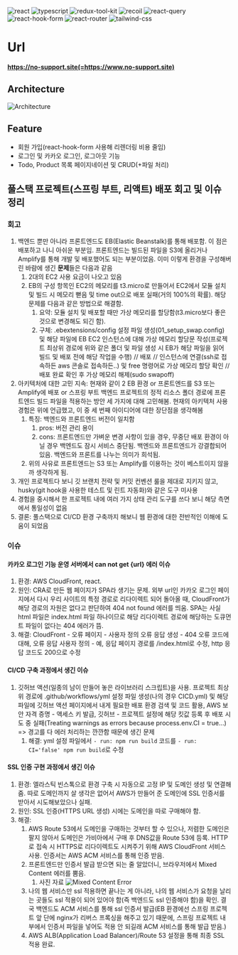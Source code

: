 ![react](https://img.shields.io/badge/react-444444?style=for-the-badge&logo=react) ![typescript](https://img.shields.io/badge/typescript-444444?style=for-the-badge&logo=typescript) ![redux-tool-kit](https://img.shields.io/badge/redux_tool_kit-444444?style=for-the-badge&logo=redux) ![recoil](https://img.shields.io/badge/recoil-444444?style=for-the-badge&logo=recoil) ![react-query](https://img.shields.io/badge/react_query-444444?style=for-the-badge&logo=react-query) ![react-hook-form](https://img.shields.io/badge/react_hook_form-444444?style=for-the-badge&logo=react-hook-form) ![react-router](https://img.shields.io/badge/react_router-444444?style=for-the-badge&logo=react-router) ![tailwind-css](https://img.shields.io/badge/tailwind_css-444444?style=for-the-badge&logo=tailwind-css)

# Url

**https://no-support.site(=https://www.no-support.site)**

## Architecture

![Architecture](https://github.com/no-support/mall/assets/50227723/3ce2db9a-4f83-4c99-af26-ba795ac25b33)

## Feature
 - 회원 가입(react-hook-form 사용해 리렌더링 비용 줄임)
 - 로그인 및 카카오 로그인, 로그아웃 기능
 - Todo, Product 목록 페이지네이션 및 CRUD(+파일 처리)

## 풀스택 프로젝트(스프링 부트, 리액트) 배포 회고 및 이슈 정리

### 회고

1. 백엔드 뿐만 아니라 프론트엔드도 EB(Elastic Beanstalk)를 통해 배포함. 이 점은 배포하고 나니 아쉬운 부분임. 프론트엔드는 빌드된 파일을 S3에 올리거나 Amplify를 통해 개발 및 배포했어도 되는 부분이었음. 이미 이렇게 환경을 구성해버린 바람에 생긴 **문제**들은 다음과 같음
	1. 2대의 EC2 사용 요금이 나오고 있음
	2. EB의 구성 항목인 EC2의 메모리를 t3.micro로 만들어서 EC2에서 모듈 설치 및 빌드 시 메모리 뻗음 및 time out으로 배포 실패(거의 100%의 확률). 해당 문제를 다음과 같은 방법으로 해결함.
        1. 요약: 모듈 설치 및 배포할 때만 가상 메모리를 할당함(t3.micro보다 좋은 것으로 변경해도 되긴 함).
        2. 구체: .ebextensions/config 설정 파일 생성(01_setup_swap.config) 및 해당 파일에 EB EC2 인스턴스에 대해 가상 메모리 할당문 작성(프로젝트 최상위 경로에 위와 같은 폴더 및 파일 생성 시 EB가 해당 파일을 읽어 빌드 및 배포 전에 해당 작업을 수행) // 배포 // 인스턴스에 연결(ssh로 접속하든 aws 콘솔로 접속하든..) 및 free 명령어로 가상 메모리 할당 확인 // 배포 완료 확인 후 가상 메모리 해제(sudo swapoff)
2. 아키텍처에 대한 고민 지속: 현재와 같이 2 EB 환경 or 프론트엔드를 S3 또는 Amplify에 배포 or 스프링 부트 백엔드 프로젝트의 정적 리소스 폴더 경로에 프론트엔드 빌드 파일을 적용하는 방안 세 가지에 대해 고민해봄. 현재의 아키텍처 사용 경험은 위에 언급했고, 이 중 세 번째 아이디어에 대한 장단점을 생각해봄
   1. 특징: 백엔드와 프론트엔드 버전이 일치함
      1. pros: 버전 관리 용이
      2. cons: 프론트엔드만 가벼운 변경 사항이 있을 경우, 무중단 배포 환경이 아닐 경우 백엔드도 잠시 서비스 중단됨. 백엔드와 프론트엔드가 강결합되어 있음. 백엔드와 프론트를 나누는 의미가 희석됨.
   2. 위의 사유로 프론트엔드는 S3 또는 Amplify를 이용하는 것이 베스트이지 않을까 생각하게 됨.
3. 개인 프로젝트다 보니 깃 브랜치 전략 및 커밋 컨벤션 룰을 제대로 지키지 않고, husky(git hook을 사용한 테스트 및 린트 자동화)와 같은 도구 미사용
4. 경험을 중시해서 한 프로젝트 내에 여러 가지 상태 관리 도구를 쓰다 보니 해당 측면에서 통일성이 없음
5. 결론: 풀스택으로 CI/CD 환경 구축까지 해보니 웹 환경에 대한 전반적인 이해에 도움이 되었음

### 이슈

#### 카카오 로그인 기능 운영 서버에서 can not get {url} 에러 이슈

1. 환경: AWS CloudFront, react.
2. 원인: CRA로 만든 웹 페이지가 SPA라 생기는 문제. 외부 url인 카카오 로그인 페이지에서 다시 우리 사이트의 특정 경로로 리다이렉트 되어 돌아올 때, CloudFront가 해당 경로의 자원은 없다고 판단하여 404 not found 에러를 띄움. SPA는 사실 html 파일은 index.html 파일 하나이므로 해당 리다이렉트 경로에 해당하는 도큐먼트 파일이 없다는 404 에러가 뜸.
3. 해결: CloudFront - 오류 페이지 - 사용자 정의 오류 응답 생성 - 404 오류 코드에 대해, 오류 응답 사용자 정의 - 예, 응답 페이지 경로를 /index.html로 수정, http 응답 코드도 200으로 수정

#### CI/CD 구축 과정에서 생긴 이슈

1. 깃허브 액션(일종의 남이 만들어 놓은 라이브러리 스크립트)을 사용. 프로젝트 최상위 경로에 .github/workflows/yml 설정 파일 생성(나의 경우 CICD.yml) 및 해당 파일에 깃허브 액션 페이지에서 내게 필요한 배포 환경 검색 및 코드 활용, AWS 보안 자격 증명 - 액세스 키 발급, 깃허브 - 프로젝트 설정에 해당 킷값 등록 후 배포 시도 중 실패(Treating warnings as errors because process.env.CI = true...) => 경고를 다 에러 처리하는 깐깐함 때문에 생긴 문제
   1. 해결: yml 설정 파일에서 `- run: npm run build` 코드를 `- run: CI='false' npm run build`로 수정

#### SSL 인증 구현 과정에서 생긴 이슈

1. 환경: 엘라스틱 빈스톡으로 환경 구축 시 자동으로 고정 IP 및 도메인 생성 및 연결해 줌. 따로 도메인까지 살 생각은 없어서 AWS가 만들어 준 도메인에 SSL 인증서를 받아서 시도해보았으나 실패.
2. 원인: SSL 인증(HTTPS URL 생성) 시에는 도메인을 따로 구매해야 함.
3. 해결: 
   1. AWS Route 53에서 도메인을 구매하는 것부터 할 수 있으나, 저렴한 도메인은 팔지 않아서 도메인은 가비아에서 구매 후 DNS값을 Route 53에 등록. HTTP로 접속 시 HTTPS로 리다이렉트도 시켜주기 위해 AWS CloudFront 서비스 사용. 인증서는 AWS ACM 서비스를 통해 인증 받음.
   2. 프론트엔드만 인증서 발급 받으면 되는 줄 알았더니, 브라우저에서 Mixed Content 에러를 뿜음.
      1. 사진 자료 ![Mixed Content Error](https://github.com/no-support/mall/assets/50227723/2b283fd5-1258-4d27-b190-55a4f87dd683)
   3. 나의 웹 서비스만 ssl 적용하면 끝나는 게 아니라, 나의 웹 서비스가 요청을 날리는 곳들도 ssl 적용이 되어 있어야 함(즉 백엔드도 ssl 인증해야 함)을 확인. 결국 백엔드도 ACM 서비스를 통해 ssl 인증서 발급(EB 환경에선 스프링 프로젝트 앞 단에 nginx가 리버스 프록싱을 해주고 있기 때문에, 스프링 프로젝트 내부에서 인증서 파일을 넣어도 적용 안 되길래 ACM 서비스를 통해 발급 받음.)
   4. AWS ALB(Application Load Balancer)/Route 53 설정을 통해 최종 SSL 적용 완료.